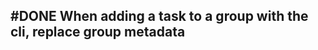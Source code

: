 ## #DONE When adding a task to a group with the cli, replace group metadata
<!--
#story
created:2023-10-03T02:33:03.211Z
task-id:Cwven
story-id:When-adding-a-task-to-a-group-with-the-cli,-replace-group-metadata order:-210
completed:2023-10-05T03:00:27.226Z
archived:true
archivedAt:2024-10-30T22:38:06-04:00
originalPath:backlog/stories/When-adding-a-task-to-a-group-with-the-cli,-replace-group-metadata/README.md
originalLine:1
-->


